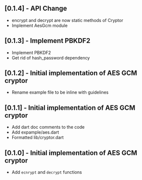 ## [0.1.4] - API Change

- encrypt and decrypt are now static methods of Cryptor
- Implement AesGcm module

## [0.1.3] - Implement PBKDF2

- Implement PBKDF2
- Get rid of hash_password dependency

## [0.1.2] - Initial implementation of AES GCM cryptor

- Rename example file to be inline with guidelines

## [0.1.1] - Initial implementation of AES GCM cryptor

- Add dart doc comments to the code
- Add expample/aes.dart
- Formatted lib/cryptor.dart

## [0.1.0] - Initial implementation of AES GCM cryptor

- Add `ecnrypt` and `decrypt` functions
